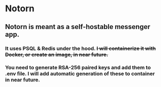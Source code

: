# **Notorn** 

## Notorn is meant as a self-hostable messenger app.
### It uses PSQL & Redis under the hood. ~~I will containerize it with Docker, or create an image, in near future.~~ 

### You need to generate RSA-256 paired keys and add them to .env file. I will add automatic generation of these to container in near future.
